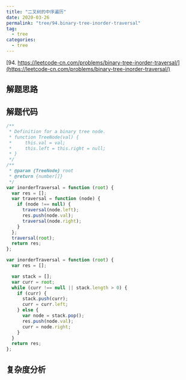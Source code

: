 ```yaml
---
title: "二叉树的中序遍历"
date: 2020-03-26
permalink: "tree/94.binary-tree-inorder-traversal"
tag:
  - tree
categories:
  - tree
---
```


[94. https://leetcode-cn.com/problems/binary-tree-inorder-traversal/](https://leetcode-cn.com/problems/binary-tree-inorder-traversal/)

## 解题思路

## 解题代码

```js
/**
 * Definition for a binary tree node.
 * function TreeNode(val) {
 *     this.val = val;
 *     this.left = this.right = null;
 * }
 */
/**
 * @param {TreeNode} root
 * @return {number[]}
 */
var inorderTraversal = function (root) {
  var res = [];
  var traversal = function (node) {
    if (node !== null) {
      traversal(node.left);
      res.push(node.val);
      traversal(node.right);
    }
  };
  traversal(root);
  return res;
};

var inorderTraversal = function (root) {
  var res = [];

  var stack = [];
  var curr = root;
  while (curr !== null || stack.length > 0) {
    if (curr) {
      stack.push(curr);
      curr = curr.left;
    } else {
      var node = stack.pop();
      res.push(node.val);
      curr = node.right;
    }
  }
  return res;
};
```

## 复杂度分析
